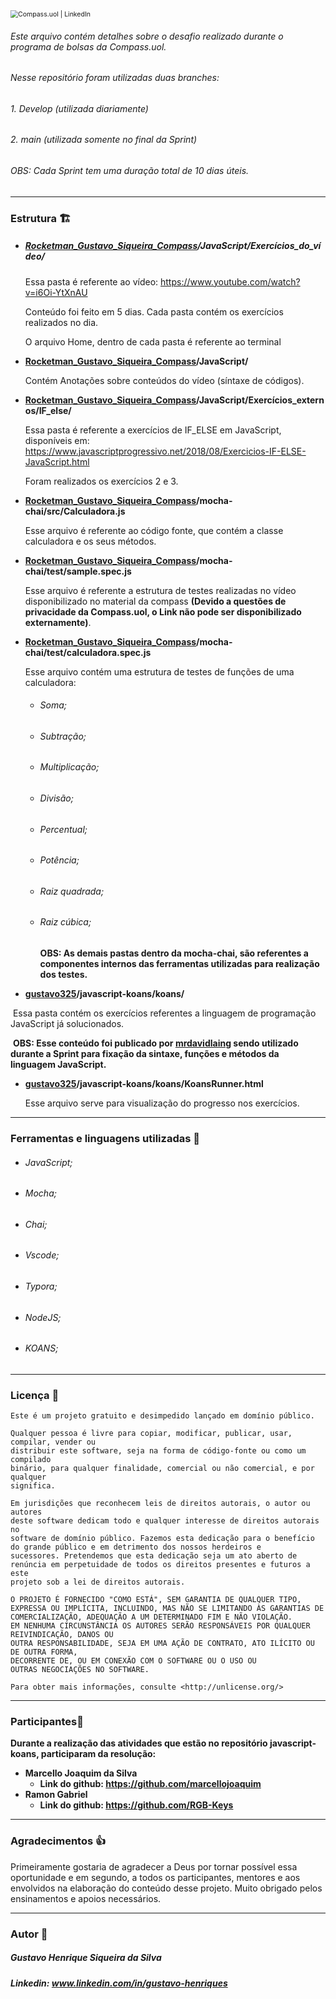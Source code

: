 <img src="https://media-exp1.licdn.com/dms/image/C4D1BAQHqGWEwc8YT1A/company-background_10000/0/1636131178755?e=2147483647&v=beta&t=Wu2rPIfe4iqER03ZbSPw1K1OJ4rVBjKHR2nNoTwnT7Y" alt="Compass.uol | LinkedIn" style="zoom:75%;" />

###### Este arquivo contém detalhes sobre o desafio realizado durante o programa de bolsas da Compass.uol.

###### Nesse repositório foram utilizadas duas branches: 

###### 1. Develop (utilizada diariamente)

###### 2. main (utilizada somente no final da Sprint)  

###### OBS: Cada Sprint tem uma duração total de 10 dias úteis.

________

### Estrutura :building_construction:

- ##### [Rocketman_Gustavo_Siqueira_Compass](https://github.com/gustavo325/Rocketman_Gustavo_Siqueira_Compass/tree/develop)/JavaScript/Exercícios_do_vídeo/

  Essa pasta é referente ao vídeo: https://www.youtube.com/watch?v=i6Oi-YtXnAU 

  Conteúdo foi feito em 5 dias. Cada pasta contém os exercícios realizados no dia. 

  O arquivo Home, dentro de cada pasta é referente ao terminal 

- **[Rocketman_Gustavo_Siqueira_Compass](https://github.com/gustavo325/Rocketman_Gustavo_Siqueira_Compass/tree/develop)/JavaScript/** 

  Contém Anotações sobre conteúdos do vídeo (síntaxe de códigos).

- **[Rocketman_Gustavo_Siqueira_Compass](https://github.com/gustavo325/Rocketman_Gustavo_Siqueira_Compass/tree/develop)/JavaScript/Exercícios_externos/IF_else/**

  Essa pasta é referente a exercícios de IF_ELSE em JavaScript, disponíveis em: https://www.javascriptprogressivo.net/2018/08/Exercicios-IF-ELSE-JavaScript.html 

  Foram realizados os exercícios 2 e 3. 

- **[Rocketman_Gustavo_Siqueira_Compass](https://github.com/gustavo325/Rocketman_Gustavo_Siqueira_Compass/tree/develop)/mocha-chai/src/Calculadora.js**

  Esse arquivo é referente ao código fonte, que contém a classe calculadora e os seus métodos.  

- **[Rocketman_Gustavo_Siqueira_Compass](https://github.com/gustavo325/Rocketman_Gustavo_Siqueira_Compass/tree/develop)/mocha-chai/test/sample.spec.js**

  Esse arquivo é referente a estrutura de testes realizadas no vídeo disponibilizado no material da compass **(Devido a questões de privacidade da Compass.uol, o Link não pode ser disponibilizado externamente)**.

- **[Rocketman_Gustavo_Siqueira_Compass](https://github.com/gustavo325/Rocketman_Gustavo_Siqueira_Compass/tree/develop)/mocha-chai/test/calculadora.spec.js**

  Esse arquivo contém uma estrutura de testes de funções de uma calculadora: 

  - ###### Soma; 

  - ###### Subtração; 

  - ###### Multiplicação; 

  - ###### Divisão; 

  - ###### Percentual; 

  - ###### Potência; 

  - ###### Raiz quadrada; 

  - ###### Raiz cúbica;

    **OBS: As demais pastas dentro da mocha-chai, são referentes a componentes internos das ferramentas utilizadas para realização dos testes.**

- **[gustavo325](https://github.com/gustavo325)/javascript-koans/koans/**

​		Essa pasta contém os exercícios referentes a linguagem de programação JavaScript já solucionados.

​		**OBS: Esse conteúdo foi publicado por [mrdavidlaing](https://github.com/mrdavidlaing/javascript-koans) sendo utilizado durante a Sprint para fixação da sintaxe, funções e métodos da linguagem JavaScript.**

- **[gustavo325](https://github.com/gustavo325)/javascript-koans/koans/KoansRunner.html**

  Esse arquivo serve para visualização do progresso nos exercícios. 

------

### Ferramentas e linguagens utilizadas :wrench:

- ###### JavaScript; 

- ###### Mocha; 

-  ###### Chai; 

- ###### Vscode; 

- ###### Typora;

- ###### NodeJS; 

- ###### KOANS; 

-------

### Licença :key:

```
Este é um projeto gratuito e desimpedido lançado em domínio público.

Qualquer pessoa é livre para copiar, modificar, publicar, usar, compilar, vender ou
distribuir este software, seja na forma de código-fonte ou como um compilado
binário, para qualquer finalidade, comercial ou não comercial, e por qualquer
significa.

Em jurisdições que reconhecem leis de direitos autorais, o autor ou autores
deste software dedicam todo e qualquer interesse de direitos autorais no
software de domínio público. Fazemos esta dedicação para o benefício
do grande público e em detrimento dos nossos herdeiros e
sucessores. Pretendemos que esta dedicação seja um ato aberto de
renúncia em perpetuidade de todos os direitos presentes e futuros a este
projeto sob a lei de direitos autorais.

O PROJETO É FORNECIDO "COMO ESTÁ", SEM GARANTIA DE QUALQUER TIPO,
EXPRESSA OU IMPLÍCITA, INCLUINDO, MAS NÃO SE LIMITANDO ÀS GARANTIAS DE
COMERCIALIZAÇÃO, ADEQUAÇÃO A UM DETERMINADO FIM E NÃO VIOLAÇÃO.
EM NENHUMA CIRCUNSTÂNCIA OS AUTORES SERÃO RESPONSÁVEIS POR QUALQUER REIVINDICAÇÃO, DANOS OU
OUTRA RESPONSABILIDADE, SEJA EM UMA AÇÃO DE CONTRATO, ATO ILÍCITO OU DE OUTRA FORMA,
DECORRENTE DE, OU EM CONEXÃO COM O SOFTWARE OU O USO OU
OUTRAS NEGOCIAÇÕES NO SOFTWARE.

Para obter mais informações, consulte <http://unlicense.org/>
```

----

### Participantes:busts_in_silhouette:

**Durante a realização das atividades que estão no repositório javascript-koans, participaram da resolução:** 

- **Marcello Joaquim da Silva** 
  - **Link do github: https://github.com/marcellojoaquim**
- **Ramon Gabriel**
  - **Link do github: https://github.com/RGB-Keys**

------

### Agradecimentos :thumbsup:

Primeiramente gostaria de agradecer a Deus por tornar possível essa oportunidade e em segundo, a todos os participantes, mentores e aos envolvidos na elaboração do conteúdo desse projeto. Muito obrigado pelos ensinamentos e apoios necessários.

-----

### Autor :man:

##### Gustavo Henrique Siqueira da Silva

##### Linkedin: www.linkedin.com/in/gustavo-henriques
